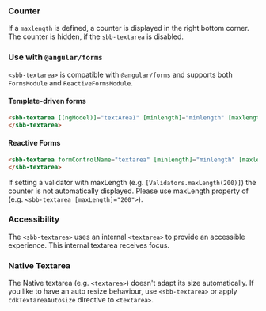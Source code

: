 ### Counter

If a `maxlength` is defined, a counter is displayed in the right bottom corner.
The counter is hidden, if the `sbb-textarea` is disabled.

### Use with `@angular/forms`

`<sbb-textarea>` is compatible with `@angular/forms` and supports both `FormsModule`
and `ReactiveFormsModule`.

#### Template-driven forms

```html
<sbb-textarea [(ngModel)]="textArea1" [minlength]="minlength" [maxlength]="maxlength">
</sbb-textarea>
```

#### Reactive Forms

```html
<sbb-textarea formControlName="textarea" [minlength]="minlength" [maxlength]="maxlength">
</sbb-textarea>
```

If setting a validator with maxLength (e.g. `[Validators.maxLength(200)]`) the counter is not automatically displayed. Please use maxLength property of <sbb-textarea> (e.g. `<sbb-textarea [maxLength]="200">`).

### Accessibility

The `<sbb-textarea>` uses an internal `<textarea>` to provide an accessible experience.
This internal textarea receives focus.

### Native Textarea

The Native textarea (e.g. `<textarea>`) doesn't adapt its size automatically. If you like to have an auto resize behaviour, use `<sbb-textarea>` or apply `cdkTextareaAutosize` directive to `<textarea>`.
